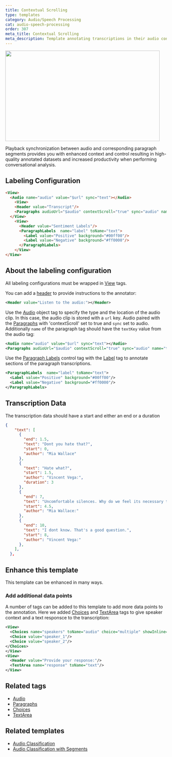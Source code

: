 ```yaml
---
title: Contextual Scrolling
type: templates
category: Audio/Speech Processing
cat: audio-speech-processing
order: 307
meta_title: Contextual Scrolling 
meta_description: Template annotating transcriptions in their audio context.
---
```


<img src="/images/templates/thumbnail-conversation-sentiment" alt="" class="gif-border" width="482px" height="282px" />

Playback synchronization between audio and corresponding paragraph segments provides you with enhanced context and control resulting in high-quality annotated datasets and increased productivity when performing conversational analysis.

## Labeling Configuration

```html
<View>
  <Audio name="audio" value="$url" sync="text"></Audio>
    <View>
    <Header value="Transcript"/>
    <Paragraphs audioUrl="$audio" contextScroll="true" sync="audio" name="text" value="$text" layout="dialogue" textKey="text" nameKey="author" granularity="paragraph"/>
  </View>  
    <View>
      <Header value="Sentiment Labels"/>
      <ParagraphLabels  name="label" toName="text">
        <Label value="Positive" background="#00ff00"/>
        <Label value="Negative" background="#ff0000"/>
      </ParagraphLabels>
    </View>
</View>
```


## About the labeling configuration

All labeling configurations must be wrapped in [View](/tags/view.html) tags.

You can add a [header](/tags/header.html) to provide instructions to the annotator:
```xml
<Header value="Listen to the audio:"></Header>
```

Use the [Audio](/tags/audio.html) object tag to specify the type and the location of the audio clip. In this case, the audio clip is stored with a `url` key. Audio paired with the [Paragraphs](/tags/paragraphs.html) with 'contextScroll' set to true and `sync` set to audio. Additionally `name` of the paragraph tag should have the `textKey` value from the audio tag:
```xml
<Audio name="audio" value="$url" sync="text"></Audio>
<Paragraphs audioUrl="$audio" contextScroll="true" sync="audio" name="text" value="$text" layout="dialogue" textKey="text" nameKey="author" granularity="paragraph"/>
```

Use the [Paragraph Labels](/tags/paragraphlabels.html) control tag with the [Label](/tags/label.html) tag to annotate sections of the paragraph transcriptions.
```xml
<ParagraphLabels  name="label" toName="text">
  <Label value="Positive" background="#00ff00"/>
  <Label value="Negative" background="#ff0000"/>
</ParagraphLabels>
```
## Transcription Data

The transcription data should have a start and either an end or a duration

```json
{
    "text": [
      {
        "end": 1.5,
        "text": "Dont you hate that?",
        "start": 0,
        "author": "Mia Wallace"
      },
      {
        "text": "Hate what?",
        "start": 1.5,
        "author": "Vincent Vega:",
        "duration": 3
      },
      {
        "end": 7,
        "text": "Uncomfortable silences. Why do we feel its necessary to yak to feel comfortable?",
        "start": 4.5,
        "author": "Mia Wallace:"
      },
      {
        "end": 10,
        "text": "I dont know. That's a good question.",
        "start": 8,
        "author": "Vincent Vega:"
      },
    ],
  },
```
## Enhance this template
This template can be enhanced in many ways.

### Add additional data points

A number of tags can be added to this template to add more data points to the annotation. Here we added [Choices](/tags/choices.html) and [TextArea](/tags/textarea.html) tags to give speaker context and a text responsce to the transcription:
```xml
<View>
  <Choices name="speakers" toName="audio" choice="multiple" showInline="true">
  <Choice value="speaker_1"/>
  <Choice value="speaker_2"/>
</Choices>
</View>
<View>
  <Header value="Provide your response:"/>  
  <TextArea name="response" toName="text"/>
</View>

```
## Related tags

- [Audio](/tags/audio.html)
- [Paragraphs](/tags/paragraphs.html)
- [Choices](/tags/choices.html)
- [TextArea](/tags/textarea.html)

## Related templates

- [Audio Classification](audio_classification.html)
- [Audio Classification with Segments](audio_regions.html)
